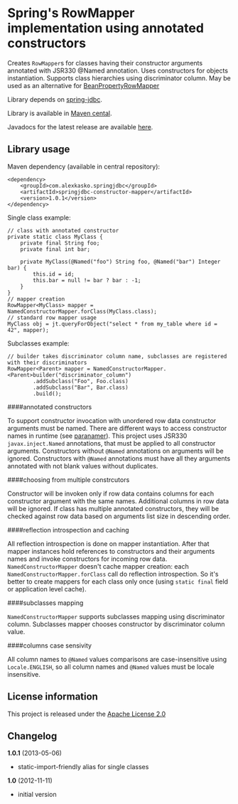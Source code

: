 Spring's RowMapper implementation using annotated constructors
==============================================================

Creates `RowMapper`s for classes having their constructor arguments annotated with JSR330 @Named annotation.
Uses constructors for objects instantiation. Supports class hierarchies using discriminator column.
May be used as an alternative for <a href="http://static.springsource.org/spring/docs/2.5.x/api/org/springframework/jdbc/core/BeanPropertyRowMapper.html">BeanPropertyRowMapper</a>

Library depends on [spring-jdbc](http://static.springsource.org/spring/docs/3.0.x/spring-framework-reference/html/jdbc.html).

Library is available in [Maven cental](http://repo1.maven.org/maven2/com/alexkasko/springjdbc/).

Javadocs for the latest release are available [here](http://alexkasko.github.com/springjdbc-constructor-mapper/javadocs).

Library usage
-------------

Maven dependency (available in central repository):

    <dependency>
        <groupId>com.alexkasko.springjdbc</groupId>
        <artifactId>springjdbc-constructor-mapper</artifactId>
        <version>1.0.1</version>
    </dependency>

Single class example:

    // class with annotated constructor
    private static class MyClass {
        private final String foo;
        private final int bar;

        private MyClass(@Named("foo") String foo, @Named("bar") Integer bar) {
            this.id = id;
            this.bar = null != bar ? bar : -1;
        }
    }
    // mapper creation
    RowMapper<MyClass> mapper = NamedConstructorMapper.forClass(MyClass.class);
    // standard row mapper usage
    MyClass obj = jt.queryForObject("select * from my_table where id = 42", mapper);

Subclasses example:

    // builder takes discriminator column name, subclasses are registered with their discriminators
    RowMapper<Parent> mapper = NamedConstructorMapper.<Parent>builder("discriminator_column")
            .addSubclass("Foo", Foo.class)
            .addSubclass("Bar", Bar.class)
            .build();

####annotated constructors

To support constructor invocation with unordered row data constructor arguments must be named.
There are different ways to access constructor names in runtime (see <a href="http://paranamer.codehaus.org/">paranamer</a>).
This project uses JSR330 `javax.inject.Named` annotations, that must be applied to all constructor arguments.
Constructors without `@Named` annotations on arguments will be ignored.
Constructors with `@Named` annotations must have all they arguments annotated with not blank values without duplicates.

####choosing from multiple constrcutors

Constructor will be invoken only if row data contains columns for each constructor argument with the same names.
Additional columns in row data will be ignored. If class has multiple annotated constructors, they will be checked against
row data based on arguments list size in descending order.

####reflection introspection and caching

All reflection introspection is done on mapper instantiation. After that mapper instances hold references to constructors and
their arguments names and invoke constructors for incoming row data. `NamedConstructorMapper` doesn't cache mapper creation:
each `NamedConstructorMapper.forClass` call do reflection introspection. So it's better to create mappers for each class
only once (using `static final` field or application level cache).

####subclasses mapping

`NamedConstructorMapper` supports subclasses mapping using discriminator column. Subclasses mapper chooses constructor
by discriminator column value.

####columns case sensivity

All column names to `@Named` values comparisons are case-insensitive using `Locale.ENGLISH`, so all column names
and `@Named` values must be locale insensitive.

License information
-------------------

This project is released under the [Apache License 2.0](http://www.apache.org/licenses/LICENSE-2.0)

Changelog
---------

**1.0.1** (2013-05-06)

 * static-import-friendly alias for single classes

**1.0** (2012-11-11)

 * initial version